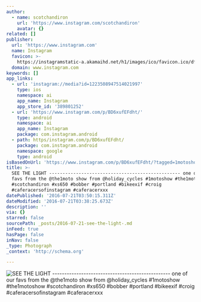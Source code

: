 ```yaml
---
author:
  - name: scotchandiron
    url: 'https://www.instagram.com/scotchandiron'
    avatar: {}
related: []
publisher:
  url: 'https://www.instagram.com'
  name: Instagram
  favicon: >-
    https://instagramstatic-a.akamaihd.net/h1/images/ico/favicon.ico/dfa85bb1fd63.ico
  domain: www.instagram.com
keywords: []
app_links:
  - url: 'instagram://media?id=1223508947514021997'
    type: ios
    namespace: ai
    app_name: Instagram
    app_store_id: '389801252'
  - url: 'https://www.instagram.com/p/BD6xufEFdht/'
    type: android
    namespace: ai
    app_name: Instagram
    package: com.instagram.android
  - path: https/instagram.com/p/BD6xufEFdht/
    package: com.instagram.android
    namespace: google
    type: android
isBasedOnUrl: 'https://www.instagram.com/p/BD6xufEFdht/?tagged=1motoshow'
title: >-
  SEE THE LIGHT ------------------------------------------------- one of our
  favs from the @the1moto show from @holiday_cycles #1motoshow #the1motoshow
  #scotchandiron #xs650 #bobber #portland #bikeexif #croig
  #caferacersofinstagram #caferacerxxx
datePublished: '2016-07-21T03:50:15.311Z'
dateModified: '2016-07-21T03:38:25.673Z'
description: ''
via: {}
starred: false
sourcePath: _posts/2016-07-21-see-the-light-.md
inFeed: true
hasPage: false
inNav: false
_type: Photograph
_context: 'http://schema.org'

---
```

![SEE THE LIGHT ------------------------------------------------- one of our favs from the @the1moto show from @holiday_cycles #1motoshow #the1motoshow #scotchandiron #xs650 #bobber #portland #bikeexif #croig #caferacersofinstagram #caferacerxxx](https://scontent.cdninstagram.com/t51.2885-15/e35/12531063_1143934355651760_1574200731_n.jpg?ig_cache_key=MTIyMzUwODk0NzUxNDAyMTk5Nw%3D%3D.2)
